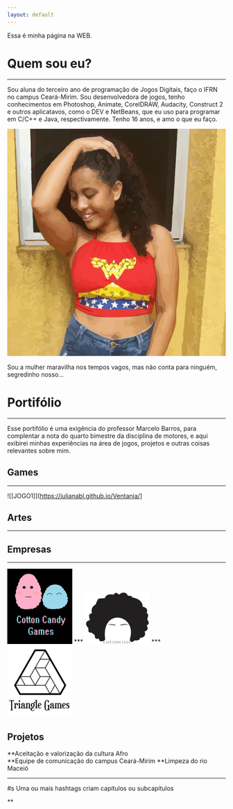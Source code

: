 ```yaml
---
layout: default 
---
```


Essa é minha página na WEB.

# Quem sou eu?
---
Sou aluna do terceiro ano de programação de Jogos Digitais, faço o IFRN no campus Ceará-Mirim. Sou desenvolvedora de jogos, tenho conhecimentos em Photoshop, Animate, CorelDRAW, Audacity, Construct 2 e outros aplicatavos, como o DEV e NetBeans, que eu uso para programar em C/C++ e Java, respectivamente. Tenho 16 anos, e amo o que eu faço. 

![](arte.png)

Sou a mulher maravilha nos tempos vagos, mas não conta para ninguém, segredinho nosso...

# Portifólio 
***

Esse portifólio é uma exigência do professor Marcelo Barros, para complentar a nota do quarto bimestre da disciplina de motores, e aqui exibirei minhas experiências na área de jogos, projetos e outras coisas relevantes sobre mim.    


## Games 
***
![[JOGO1]](https://julianabl.github.io/Ventania/]

## Artes 
***
## Empresas 
***
![](co1.png)      ***     ![](cafe1.png)        ***   ![](triii.png)


## Projetos 

**Aceitação e valorização da cultura Afro    
**Equipe de comunicação do campus Ceará-Mirim 
**Limpeza do rio Maceió 

* * *
#s Uma ou mais hashtags criam capítulos ou subcapítulos 

** 

